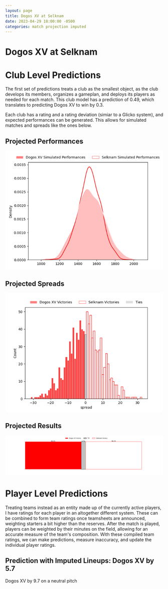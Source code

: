 ```yaml
---  
layout: page  
title: Dogos XV at Selknam  
date: 2023-04-29 18:00:00 -0500  
categories: match projection imputed  
---
```

# Dogos XV at Selknam

# Club Level Predictions


The first set of predictions treats a club as the smallest object, as the club develops its members, organizes a gameplan, and deploys its players as needed for each match. This club model has a prediction of 0.49, which translates to predicting Dogos XV to win by 0.3.

Each club has a rating and a rating deviation (simiar to a Glicko system), and expected performances can be generated. This allows for simulated matches and spreads like the ones below.
## Projected Performances


![Projected Performances](plots/performances_2023-04-29-Selknam-DogosXV.png)
## Projected Spreads


![Projected Spreads](plots/spreads_2023-04-29-Selknam-DogosXV.png)
## Projected Results


![Projected Results](plots/resultbar_2023-04-29-Selknam-DogosXV.png)
# Player Level Predictions


Treating teams instead as an entity made up of the currently active players, I have ratings for each player in an altogether different system. These can be combined to form team ratings once teamsheets are announced, weighting starters a bit higher than the reserves. After the match is played, players can be weighted by their minutes on the field, allowing for an accurate measure of the team's composition. With these compiled team ratings, we can make predictions, measure inaccuracy, and update the individual player ratings.
## Prediction with Imputed Lineups: Dogos XV by 5.7


Dogos XV by 9.7 on a neutral pitch


